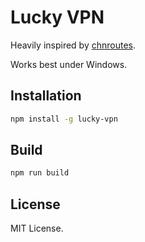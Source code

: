 # Lucky VPN

Heavily inspired by [chnroutes](https://github.com/fivesheep/chnroutes).

Works best under Windows.

## Installation

```sh
npm install -g lucky-vpn
```

## Build

```sh
npm run build
```

## License

MIT License.
